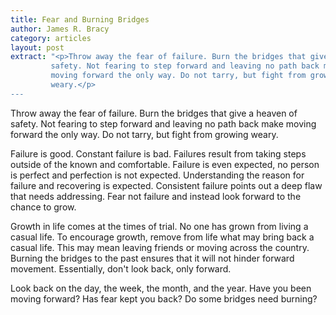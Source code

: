 ```yaml
---
title: Fear and Burning Bridges
author: James R. Bracy
category: articles
layout: post
extract: "<p>Throw away the fear of failure. Burn the bridges that give a heaven of
         safety. Not fearing to step forward and leaving no path back make
         moving forward the only way. Do not tarry, but fight from growing
         weary.</p>
---
```



Throw away the fear of failure. Burn the bridges that give a heaven of
safety. Not fearing to step forward and leaving no path back make
moving forward the only way. Do not tarry, but fight from growing
weary.

Failure is good. Constant failure is bad. Failures result from taking
steps outside of the known and comfortable. Failure is even expected,
no person is perfect and perfection is not expected. Understanding the
reason for failure and recovering is expected. Consistent failure
points out a deep flaw that needs addressing. Fear not failure and
instead look forward to the chance to grow. 

Growth in life comes at the times of trial. No one has grown from
living a casual life. To encourage growth, remove from life what may
bring back a casual life. This may mean leaving friends or moving
across the country. Burning the bridges to the past ensures that it
will not hinder forward movement. Essentially, don't look back, only
forward.

Look back on the day, the week, the month, and the year. Have you been
moving forward? Has fear kept you back? Do some bridges need burning?
